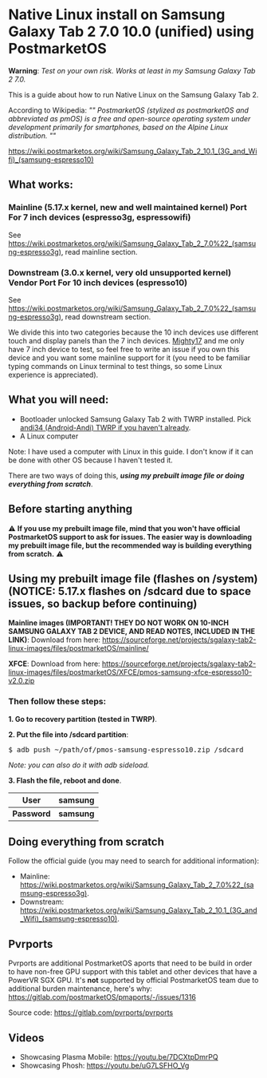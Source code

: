 # Native Linux install on Samsung Galaxy Tab 2 7.0 10.0 (unified) using PostmarketOS

**Warning**: _Test on your own risk. Works at least in my Samsung Galaxy Tab 2 7.0._

This is a guide about how to run Native Linux on the Samsung Galaxy Tab 2.

According to Wikipedia:
*"" PostmarketOS (stylized as postmarketOS and abbreviated as pmOS) is a free and open-source operating system under development primarily for smartphones, based on the Alpine Linux distribution. ""*

https://wiki.postmarketos.org/wiki/Samsung_Galaxy_Tab_2_10.1_(3G_and_Wifi)_(samsung-espresso10)

## What works:

### Mainline (5.17.x kernel, new and well maintained kernel) Port For 7 inch devices (espresso3g, espressowifi)

See https://wiki.postmarketos.org/wiki/Samsung_Galaxy_Tab_2_7.0%22_(samsung-espresso3g), read mainline section.

### Downstream (3.0.x kernel, very old unsupported kernel) Vendor Port For 10 inch devices (espresso10)

See https://wiki.postmarketos.org/wiki/Samsung_Galaxy_Tab_2_7.0%22_(samsung-espresso3g), read downstream section.

We divide this into two categories because the 10 inch devices use different touch and display panels than the 7 inch devices. [Mighty17](https://github.com/MightyM17/) and me only have 7 inch device to test, so feel free to write an issue if you own this device and you want some mainline support for it (you need to be familiar typing commands on Linux terminal to test things, so some Linux experience is appreciated).

## What you will need:

- Bootloader unlocked Samsung Galaxy Tab 2 with TWRP installed. Pick [andi34 (Android-Andi) TWRP if you haven't already](https://www.androidfilehost.com/?w=files&flid=48848&sort_by=date&sort_dir=DESC).
- A Linux computer

Note: I have used a computer with Linux in this guide. I don't know if it can be done with other OS because I haven't tested it.

There are two ways of doing this, ***using my prebuilt image file or doing everything from scratch***.

## Before starting anything

:warning: **If you use my prebuilt image file, mind that you won't have official PostmarketOS support to ask for issues. The easier way is downloading my prebuilt image file, but the recommended way is building everything from scratch.** :warning:

## Using my prebuilt image file (flashes on /system) (NOTICE: 5.17.x flashes on /sdcard due to space issues, so backup before continuing)

**Mainline images (IMPORTANT! THEY DO NOT WORK ON 10-INCH SAMSUNG GALAXY TAB 2 DEVICE, AND READ NOTES, INCLUDED IN THE LINK)**: Download from here: https://sourceforge.net/projects/sgalaxy-tab2-linux-images/files/postmarketOS/mainline/ 

**XFCE**: Download from here:   https://sourceforge.net/projects/sgalaxy-tab2-linux-images/files/postmarketOS/XFCE/pmos-samsung-xfce-espresso10-v2.0.zip

### Then follow these steps:

**1. Go to recovery partition (tested in TWRP)**.

**2. Put the file into /sdcard partition**:

<pre>$ adb push ~/path/of/pmos-samsung-espresso10.zip /sdcard</pre>

*Note: you can also do it with adb sideload.*

**3. Flash the file, reboot and done**.

| **User**     | **samsung** |
|----------|---------|
| **Password** | **samsung** |

##  Doing everything from scratch

Follow the official guide (you may need to search for additional information): 

* Mainline: https://wiki.postmarketos.org/wiki/Samsung_Galaxy_Tab_2_7.0%22_(samsung-espresso3g).
* Downstream: https://wiki.postmarketos.org/wiki/Samsung_Galaxy_Tab_2_10.1_(3G_and_Wifi)_(samsung-espresso10).

## Pvrports

Pvrports are additional PostmarketOS aports that need to be build in order to have non-free GPU support with this tablet and other devices that have a PowerVR SGX GPU.
It's **not** supported by official PostmarketOS team due to additional burden maintenance, here's why: https://gitlab.com/postmarketOS/pmaports/-/issues/1316

Source code: https://gitlab.com/pvrports/pvrports

 ## Videos
 
 * Showcasing Plasma Mobile: https://youtu.be/7DCXtpDmrPQ
 * Showcasing Phosh: https://youtu.be/uG7LSFHO_Vg
